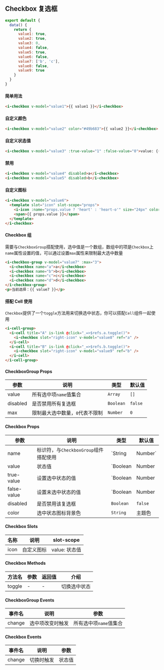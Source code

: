 ## Checkbox 复选框

```javascript
export default {
  data() {
    return {
      value1: true,
      value2: true,
      value3: 0,
      value4: false,
      value5: true,
      value6: false,
      value7: ['b', 'c'],
      value8: false,
      value9: true
    }
  }
}
```

#### 简单用法

```html
<i-checkbox v-model="value1">{{ value1 }}</i-checkbox>
```

#### 自定义颜色

```html
<i-checkbox v-model="value2" color="#49b683">{{ value2 }}</i-checkbox>
```

#### 自定义状态值

```html
<i-checkbox v-model="value3" :true-value="1" :false-value="0">value: {{ value3 }}</i-checkbox>
```

#### 禁用

```html
<i-checkbox v-model="value4" disabled>a</i-checkbox>
<i-checkbox v-model="value5" disabled>b</i-checkbox>
```

#### 自定义图标

```html
<i-checkbox v-model="value6">
  <template slot="icon" slot-scope="props">
    <i-icon :name="props.value ? 'heart' : 'heart-o'" size="24px" color="#ab97c3" />
    <span>{{ props.value }}</span>
  </template>
</i-checkbox>
```

#### Checkbox 组

需要与`CheckboxGroup`搭配使用，选中值是一个数组，数组中的项是`Checkbox`上`name`属性设置的值，可以通过设置`max`属性来限制最大选中数量

```html
<i-checkbox-group v-model="value7" :max="3">
  <i-checkbox name="a">a</i-checkbox>
  <i-checkbox name="b">b</i-checkbox>
  <i-checkbox name="c">c</i-checkbox>
  <i-checkbox name="d">d</i-checkbox>
</i-checkbox-group>
<p>当前选择：{{ value7 }}</p>
```

#### 搭配 Cell 使用

`Checkbox`提供了一个`toggle`方法用来切换选中状态，你可以搭配`Cell`组件一起使用

```html
<i-cell-group>
  <i-cell title="A" is-link @click="_=>$refs.a.toggle()">
    <i-checkbox slot="right-icon" v-model="value8" ref="a" />
  </i-cell>
  <i-cell title="B" is-link @click="_=>$refs.b.toggle()">
    <i-checkbox slot="right-icon" v-model="value9" ref="b" />
  </i-cell>
</i-cell-group>
```

#### CheckboxGroup Props

| 参数 | 说明 | 类型 | 默认值 |
|------|------|------|------|
| value | 所有选中项`name`值集合 | `Array` | `[]` |
| disabled | 是否禁用所有复选框 | `Boolean` | `false` |
| max | 限制最大选中数量，`0`代表不限制 | `Number` | `0` |

#### Checkbox Props

| 参数 | 说明 | 类型 | 默认值 |
|------|------|------|------|
| name | 标识符，与`CheckboxGroup`组件搭配使用 | `String | Number` | `''` |
| value | 状态值 | `Boolean | Number | String` | - |
| true-value | 设置选中状态的值 | `Boolean | Number | String` | `true` |
| false-value | 设置未选中状态的值 | `Boolean | Number | String` | `false` |
| disabled | 是否禁用该复选框 | `Boolean` | `false` |
| color | 选中状态图标背景色 | `String` | 主题色 |

#### Checkbox Slots

| 名称 | 说明 | slot-scope |
|------|------|------|
| icon | 自定义图标 | value: 状态值 |

#### Checkbox Methods

| 方法名 | 参数 | 返回值 | 介绍 |
|------|------|------|------|
| toggle | - | - | 切换选中状态 |

#### CheckboxGroup Events

| 事件名 | 说明 | 参数 |
|------|------|------|
| change | 选中项改变时触发 | 所有选中项`name`值集合 |

#### Checkbox Events

| 事件名 | 说明 | 参数 |
|------|------|------|
| change | 切换时触发 | 状态值 |